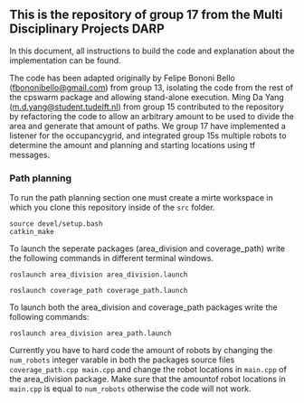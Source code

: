 ## This is the repository of group 17 from the Multi Disciplinary Projects DARP
In this document, all instructions to build the code and explanation about the implementation can be found.

The code has been adapted originally by Felipe Bononi Bello (fbononibello@gmail.com) from group 13, isolating the code from the rest of the cpswarm package and allowing stand-alone execution. Ming Da Yang (m.d.yang@student.tudelft.nl) from group 15 contributed to the repository by refactoring the code to allow an arbitrary amount to be used to divide the area and generate that amount of paths. We group 17 have implemented a listener for the occupancygrid, and integrated group 15s multiple robots to determine the amount and planning and starting locations using tf messages.

### Path planning

To run the path planning section one must create a mirte workspace in which you clone this repository inside of the `src` folder.
```
source devel/setup.bash
catkin_make
```
To launch the seperate packages (area_division and coverage_path) write the following commands in different terminal windows.

```
roslaunch area_division area_division.launch
```

```
roslaunch coverage_path coverage_path.launch
```

To launch both the area_division and coverage_path packages write the following commands:

```
roslaunch area_division area_path.launch
```

Currently you have to hard code the amount of robots by changing the `num_robots` integer varable in both the packages source files `coverage_path.cpp main.cpp` and change the robot locations in `main.cpp` of the area_division package. Make sure that the amountof robot locations in `main.cpp` is equal to `num_robots` otherwise the code will not work.



<!-- As input publish to topic `area_division/robots' -->

